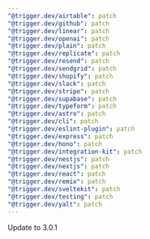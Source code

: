 ```yaml
---
"@trigger.dev/airtable": patch
"@trigger.dev/github": patch
"@trigger.dev/linear": patch
"@trigger.dev/openai": patch
"@trigger.dev/plain": patch
"@trigger.dev/replicate": patch
"@trigger.dev/resend": patch
"@trigger.dev/sendgrid": patch
"@trigger.dev/shopify": patch
"@trigger.dev/slack": patch
"@trigger.dev/stripe": patch
"@trigger.dev/supabase": patch
"@trigger.dev/typeform": patch
"@trigger.dev/astro": patch
"@trigger.dev/cli": patch
"@trigger.dev/eslint-plugin": patch
"@trigger.dev/express": patch
"@trigger.dev/hono": patch
"@trigger.dev/integration-kit": patch
"@trigger.dev/nestjs": patch
"@trigger.dev/nextjs": patch
"@trigger.dev/react": patch
"@trigger.dev/remix": patch
"@trigger.dev/sveltekit": patch
"@trigger.dev/testing": patch
"@trigger.dev/yalt": patch
---
```


Update to 3.0.1
